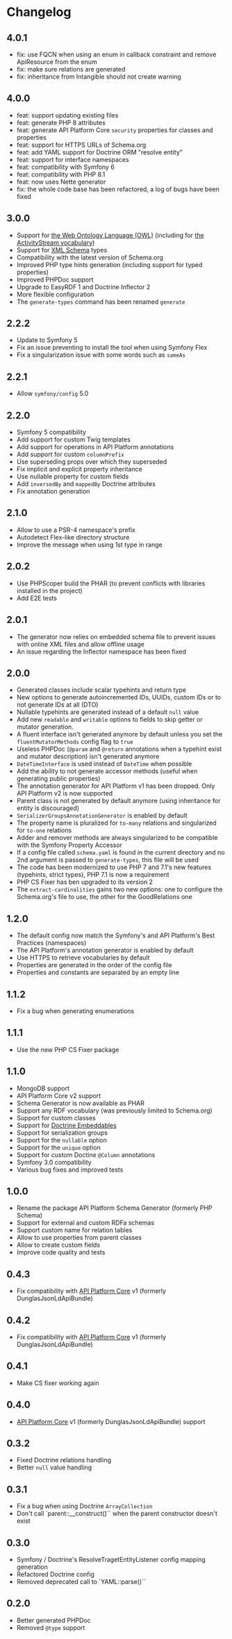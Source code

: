 # Changelog

## 4.0.1

* fix: use FQCN when using an enum in callback constraint and remove ApiResource from the enum
* fix: make sure relations are generated
* fix: inheritance from Intangible should not create warning

## 4.0.0

* feat: support updating existing files
* feat: generate PHP 8 attributes
* feat: generate API Platform Core `security` properties for classes and properties
* feat: support for HTTPS URLs of Schema.org
* feat: add YAML support for Doctrine ORM "resolve entity"
* feat: support for interface namespaces
* feat: compatibility with Symfony 6
* feat: compatibility with PHP 8.1
* feat: now uses Nette generator
* fix: the whole code base has been refactored, a log of bugs have been fixed

## 3.0.0

* Support for [the Web Ontology Language (OWL)](https://en.wikipedia.org/wiki/Web_Ontology_Language) (including for [the ActivityStream vocabulary](https://www.w3.org/TR/activitystreams-core/))
* Support for [XML Schema](https://en.wikipedia.org/wiki/XML_Schema_(W3C)) types
* Compatibility with the latest version of Schema.org
* Improved PHP type hints generation (including support for typed properties)
* Improved PHPDoc support
* Upgrade to EasyRDF 1 and Doctrine Inflector 2
* More flexible configuration
* The `generate-types` command has been renamed `generate`

## 2.2.2

* Update to Symfony 5
* Fix an issue preventing to install the tool when using Symfony Flex
* Fix a singularization issue with some words such as `sameAs`

## 2.2.1

* Allow `symfony/config` 5.0

## 2.2.0

* Symfony 5 compatibility
* Add support for custom Twig templates
* Add support for operations in API Platform annotations
* Add support for custom `columnPrefix`
* Use superseding props over which they superseded
* Fix implicit and explicit property inheritance
* Use nullable property for custom fields
* Add `inversedBy` and `mappedBy` Doctrine attributes
* Fix annotation generation

## 2.1.0

* Allow to use a PSR-4 namespace's prefix
* Autodetect Flex-like directory structure
* Improve the message when using 1st type in range

## 2.0.2

* Use PHPScoper build the PHAR (to prevent conflicts with libraries installed in the project)
* Add E2E tests

## 2.0.1

* The generator now relies on embedded schema file to prevent issues with online XML files and allow offline usage
* An issue regarding the Inflector namespace has been fixed

## 2.0.0

* Generated classes include scalar typehints and return type
* New options to generate autoincremented IDs, UUIDs, custom IDs or to not generate IDs at all (DTO)
* Nullable typehints are generated instead of a default `null` value
* Add new `readable` and `writable` options to fields to skip getter or mutator generation.
* A fluent interface isn't generated anymore by default unless you set the `fluentMutatorMethods` config flag to `true`
* Useless PHPDoc (`@param` and `@return` annotations when a typehint exist and mutator description) isn't generated anymore
* `DateTimeInterface` is used instead of `DateTime` when possible
* Add the ability to not generate accessor methods (useful when generating public properties)
* The annotation generator for API Platform v1 has been dropped. Only API Platform v2 is now supported
* Parent class is not generated by default anymore (using inheritance for entity is discouraged)
* `SerializerGroupsAnnotationGenerator` is enabled by default
* The property name is pluralized for `to-many` relations and singularized for `to-one` relations
* Adder and remover methods are always singularized to be compatible with the Symfony Property Accessor
* If a config file called `schema.yaml` is found in the current directory and no 2nd argument is passed to `generate-types`, this file will be used
* The code has been modernized to use PHP 7 and 7.1's new features (typehints, strict types), PHP 7.1 is now a requirement
* PHP CS Fixer has ben upgraded to its version 2
* The `extract-cardinalities` gains two new options: one to configure the Schema.org's file to use, the other for the GoodRelations one

## 1.2.0

* The default config now match the Symfony's and API Platform's Best Practices (namespaces)
* The API Platform's annotation generator is enabled by default
* Use HTTPS to retrieve vocabularies by default
* Properties are generated in the order of the config file
* Properties and constants are separated by an empty line

## 1.1.2

* Fix a bug when generating enumerations

## 1.1.1

* Use the new PHP CS Fixer package

## 1.1.0

* MongoDB support
* API Platform Core v2 support
* Schema Generator is now available as PHAR
* Support any RDF vocabulary (was previously limited to Schema.org)
* Support for custom classes
* Support for [Doctrine Embeddables](http://doctrine-orm.readthedocs.io/projects/doctrine-orm/en/latest/tutorials/embeddables.html)
* Support for serialization groups
* Support for the `nullable` option
* Support for the `unique` option
* Support for custom Doctine `@Column` annotations
* Symfony 3.0 compatibility
* Various bug fixes and improved tests

## 1.0.0

* Rename the package API Platform Schema Generator (formerly PHP Schema)
* Support for external and custom RDFa schemas
* Support custom name for relation tables
* Allow to use properties from parent classes
* Allow to create custom fields
* Improve code quality and tests

## 0.4.3

* Fix compatibility with [API Platform Core](https://github.com/api-platform/core) v1 (formerly DunglasJsonLdApiBundle)

## 0.4.2

* Fix compatibility with [API Platform Core](https://github.com/api-platform/core) v1 (formerly DunglasJsonLdApiBundle)

## 0.4.1

* Make CS fixer working again

## 0.4.0

* [API Platform Core](https://github.com/api-platform/core) v1 (formerly DunglasJsonLdApiBundle) support

## 0.3.2

* Fixed Doctrine relations handling
* Better `null` value handling

## 0.3.1

* Fix a bug when using Doctrine `ArrayCollection`
* Don't call `parent::__construct()`` when the parent constructor doesn't exist

## 0.3.0

* Symfony / Doctrine's ResolveTragetEntityListener config mapping generation
* Refactored Doctrine config
* Removed deprecated call to `YAML::parse()``

## 0.2.0

* Better generated PHPDoc
* Removed `@type` support

